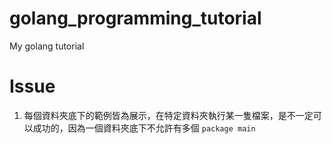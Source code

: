 # golang_programming_tutorial
My golang tutorial

# Issue

1. 每個資料夾底下的範例皆為展示，在特定資料夾執行某一隻檔案，是不一定可以成功的，因為一個資料夾底下不允許有多個 `package main`



